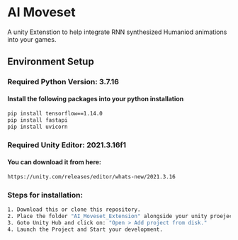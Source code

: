 
# AI Moveset
A unity Extenstion to help integrate RNN synthesized Humaniod animations into your games.


## Environment Setup
### Required Python Version: 3.7.16
#### Install the following packages into your python installation

  ```bash
pip install tensorflow==1.14.0
pip install fastapi
pip install uvicorn
```

### Required Unity Editor:  2021.3.16f1
#### You can download it from here:
```bash
https://unity.com/releases/editor/whats-new/2021.3.16
```
### Steps for installation:

```bash
1. Download this or clone this repository.
2. Place the folder "AI_Moveset_Extension" alongside your unity proejects.
3. Goto Unity Hub and click on: "Open > Add project from disk."
4. Launch the Project and Start your development.
```
